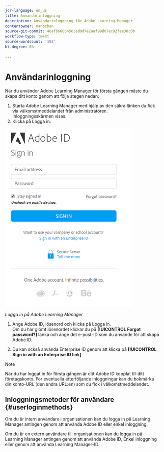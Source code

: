 ```yaml
---
jcr-language: en_us
title: Användarinloggning
description: Användarinloggning för Adobe Learning Manager
contentowner: manochan
source-git-commit: 46afb6603456ced9d7e2aaf98d07ec92fee30c0b
workflow-type: tm+mt
source-wordcount: '192'
ht-degree: 0%

---
```




# Användarinloggning

När du använder Adobe Learning Manager för första gången måste du skapa ditt konto genom att följa stegen nedan:

1. Starta Adobe Learning Manager med hjälp av den säkra länken du fick via välkomstmeddelandet från administratören.\
   Inloggningsskärmen visas.
1. Klicka på Logga in.

![](assets/adobeid-signin.png)

*Logga in på Adobe Learning Manager*

1. Ange Adobe ID, lösenord och klicka på Logga in.\
   Om du har glömt lösenordet klickar du på **[!UICONTROL Forgot password?]** länka och ange det e-post-ID som du använde för att skapa Adobe ID.

1. Du kan också använda Enterprise ID genom att klicka på **[!UICONTROL Sign in with an Enterprise ID link]**.

>[!NOTE]
>
>När du har loggat in för första gången är ditt Adobe ID kopplat till ditt företagskonto. För eventuella efterföljande inloggningar kan du bokmärka din konto-URL (den andra URL:en) som du fick i välkomstmeddelandet.

## Inloggningsmetoder för användare {#userloginmethods}

Om du är intern användare i organisationen kan du logga in på Learning Manager antingen genom att använda Adobe ID eller enkel inloggning.

Om du är en extern användare till organisationen kan du logga in på Learning Manager antingen genom att använda Adobe ID, Enkel inloggning eller genom att använda Learning Manager-ID.
